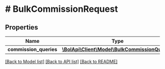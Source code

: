 # # BulkCommissionRequest

## Properties

Name | Type | Description | Notes
------------ | ------------- | ------------- | -------------
**commission_queries** | [**\BolApi\Client\Model\BulkCommissionQuery[]**](BulkCommissionQuery.md) |  |

[[Back to Model list]](../../README.md#models) [[Back to API list]](../../README.md#endpoints) [[Back to README]](../../README.md)
